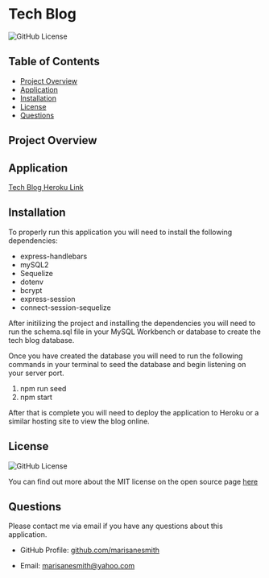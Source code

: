 # Tech Blog 

![GitHub License](https://img.shields.io/badge/license-MIT-green.svg)<br>

## Table of Contents
* [Project Overview](#Project-Overview)
* [Application](#Application)
* [Installation](#Installation)
* [License](#License)
* [Questions](#Questions)

## Project Overview

## Application
[Tech Blog Heroku Link](https://drive.google.com/file/d/1-imu-rP9sOSufuA75wNergu142ZKp1Nn/view)

## Installation

To properly run this application you will need to install the following dependencies: 

* express-handlebars
* mySQL2
* Sequelize
* dotenv
* bcrypt
* express-session
* connect-session-sequelize

After initilizing the project and installing the dependencies you will need to run the schema.sql file in your MySQL Workbench or database to create the tech blog database. 

Once you have created the database you will need to run the following commands in your terminal to seed the database and begin listening on your server port.

1. npm run seed
2. npm start

After that is complete you will need to deploy the application to Heroku or a similar hosting site to view the blog online. 

## License
![GitHub License](https://img.shields.io/badge/license-MIT-green.svg)


You can find out more about the MIT license on the open source page [here](https://www.opensource.org/licenses/MIT)

## Questions

Please contact me via email if you have any questions about this application.

* GitHub Profile: [github.com/marisanesmith](github.com/marisanesmith)

* Email: [marisanesmith@yahoo.com](marisanesmith@yahoo.com)